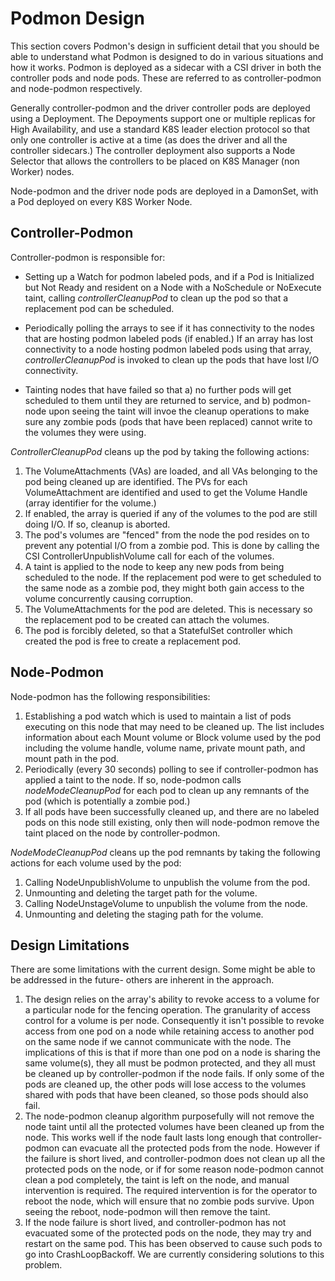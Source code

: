 <!--
Copyright (c) 2021 Dell Inc., or its subsidiaries. All Rights Reserved.

Licensed under the Apache License, Version 2.0 (the "License");
you may not use this file except in compliance with the License.
You may obtain a copy of the License at

    http://www.apache.org/licenses/LICENSE-2.0
-->

# Podmon Design

This section covers Podmon's design in sufficient detail that you should be able to understand what Podmon is designed to do in various situations and how it works. Podmon is deployed as a sidecar with a CSI driver in both the controller pods and node pods. These are referred to as controller-podmon and node-podmon respectively.

Generally controller-podmon and the driver controller pods are deployed using a Deployment. The Depoyments support one or multiple replicas for High Availability, and use a standard K8S leader election protocol so that only one controller is active at a time (as does the driver and all the controller sidecars.) The controller deployment also supports a Node Selector that allows the controllers to be placed on K8S Manager (non Worker) nodes.

Node-podmon and the driver node pods are deployed in a DamonSet, with a Pod deployed on every K8S Worker Node.

## Controller-Podmon

Controller-podmon is responsible for:

* Setting up a Watch for podmon labeled pods, and if a Pod is Initialized but Not Ready and resident on a Node with a NoSchedule or NoExecute taint, calling _controllerCleanupPod_ to clean up the pod so that a replacement pod can be scheduled.

* Periodically polling the arrays to see if it has connectivity to the nodes that are hosting podmon labeled pods (if enabled.) If an array has lost connectivity to a node hosting podmon labeled pods using that array, _controllerCleanupPod_ is invoked to clean up the pods that have lost I/O connectivity.

* Tainting nodes that have failed so that a) no further pods will get scheduled to them until they are returned to service, and b) podmon-node upon seeing the taint will invoe the cleanup operations to make sure any zombie pods (pods that have been replaced) cannot write to the volumes they were using.

_ControllerCleanupPod_ cleans up the pod by taking the following actions:
1. The VolumeAttachments (VAs) are loaded, and all VAs belonging to the pod being cleaned up are identified. The PVs for each VolumeAttachment are identified and used to get the Volume Handle (array identifier for the volume.)
2. If enabled, the array is queried if any of the volumes to the pod are still doing I/O. If so, cleanup is aborted.
3. The pod's volumes are "fenced" from the node the pod resides on to prevent any potential I/O from a zombie pod. This is done by calling the CSI ControllerUnpublishVolume call for each of the volumes.
4. A taint is applied to the node to keep any new pods from being scheduled to the node. If the replacement pod were to get scheduled to the same node as a zombie pod, they might both gain access to the volume concurrently causing corruption.
5. The VolumeAttachments for the pod are deleted. This is necessary so the replacement pod to be created can attach the volumes.
6. The pod is forcibly deleted, so that a StatefulSet controller which created the pod is free to create a replacement pod.

## Node-Podmon

Node-podmon has the following responsibilities:

1. Establishing a pod watch which is used to maintain a list of pods executing on this node that may need to be cleaned up. The list includes information about each Mount volume or Block volume used by the pod including the volume handle, volume name, private mount path, and mount path in the pod.
2. Periodically (every 30 seconds) polling to see if controller-podmon has applied a taint to the node. If so, node-podmon calls _nodeModeCleanupPod_ for each pod to clean up any remnants of the pod (which is potentially a zombie pod.)
3. If all pods have been successfully cleaned up, and there are no labeled pods on this node still existing, only then will node-podmon remove the taint placed on the node by controller-podmon.

_NodeModeCleanupPod_ cleans up the pod remnants by taking the following actions for each volume used by the pod:
1. Calling NodeUnpublishVolume to unpublish the volume from the pod.
2. Unmounting and deleting the target path for the volume.
3. Calling NodeUnstageVolume to unpublish the volume from the node.
4. Unmounting and deleting the staging path for the volume.

## Design Limitations

There are some limitations with the current design. Some might be able to be addressed in the future- others are inherent in the approach.

1. The design relies on the array's ability to revoke access to a volume for a particular node for the fencing operation. The granularity of access control for a volume is per node. Consequently it isn't possible to revoke access from one pod on a node while retaining access to another pod on the same node if we cannot communicate with the node.
The implications of this is that if more than one pod on a node is sharing the same volume(s), they all must be podmon protected, and they all must be cleaned up by controller-podmon if the node fails. If only some of the pods are cleaned up, the other pods will lose access to the volumes shared with pods that have been cleaned, so those pods should also fail.
2. The node-podmon cleanup algorithm purposefully will not remove the node taint until all the protected volumes have been cleaned up from the node. This works well if the node fault lasts long enough that controller-podmon can evacuate all the protected pods from the node. However if the failure is short lived, and controller-podmon does not clean up all the protected pods on the node, or if for some reason node-podmon cannot clean a pod completely, the taint is left on the node, and manual intervention is required. The required intervention is for the operator to reboot the node, which will ensure that no zombie pods survive. Upon seeing the reboot, node-podmon will then remove the taint.
3. If the node failure is short lived, and controller-podmon has not evacuated some of the protected pods on the node, they may try and restart on the same pod. This has been observed to cause such pods to go into CrashLoopBackoff. We are currently considering solutions to this problem.
